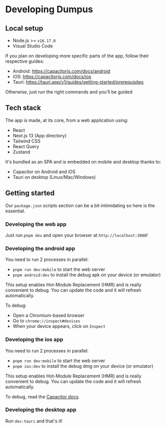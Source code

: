 # Developing Dumpus

## Local setup

- Node.js >= `v16.17.0`
- Visual Studio Code

If you plan on developing more specific parts of the app, follow their respective guides:

- Android: https://capacitorjs.com/docs/android
- iOS: https://capacitorjs.com/docs/ios
- Tauri: https://tauri.app/v1/guides/getting-started/prerequisites

Otherwise, just run the right commands and you'll be guided

## Tech stack

The app is made, at its core, from a web application using:

- React
- Next.js 13 (App directory)
- Tailwind CSS
- React Query
- Zustand

It's bundled as an SPA and is embedded on mobile and desktop thanks to:

- Capacitor on Android and iOS
- Tauri on desktop (Linux/Mac/Windows)

## Getting started

Our `package.json` scripts section can be a bit intimidating so here is the essential.

### Developing the web app

Just run `pnpm dev` and open your browser at `http://localhost:3000`!

### Developing the android app

You need to run 2 processes in parallel:

- `pnpm run dev:mobile` to start the web server
- `pnpm android:dev` to install the debug apk on your device (or emulator)

This setup enables Hot-Module Replacement (HMR) and is really convenient to debug. You can update the code and it will refresh automatically.

To debug:

- Open a Chromium-based browser
- Go to `chrome://inspect#devices`
- When your device appears, click on `Inspect`

### Developing the ios app

You need to run 2 processes in parallel:

- `pnpm run dev:mobile` to start the web server
- `pnpm ios:dev` to install the debug dmg on your device (or emulator)

This setup enables Hot-Module Replacement (HMR) and is really convenient to debug. You can update the code and it will refresh automatically.

To debug, read the [Capacitor docs](https://capacitorjs.com/docs/vscode/debugging#use-safari).

### Developing the desktop app

Run `dev:tauri` and that's it!

